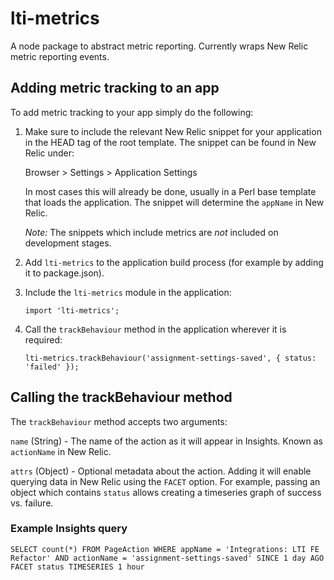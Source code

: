 # lti-metrics
A node package to abstract metric reporting. Currently wraps New Relic metric reporting events.

## Adding metric tracking to an app
To add metric tracking to your app simply do the following:

1. Make sure to include the relevant New Relic snippet for your application in the HEAD tag of the root template. The snippet can be found in New Relic under:

	Browser > Settings > Application Settings

	In most cases this will already be done, usually in a Perl base template that loads the application. The snippet will determine the `appName` in New Relic.

	*Note:* The snippets which include metrics are _not_ included on development stages.

2. Add `lti-metrics` to the application build process (for example by adding it to package.json).

3. Include the `lti-metrics` module in the application: 

	```
	import 'lti-metrics';
	```
4. Call the `trackBehaviour` method in the application wherever it is required:

	```
	lti-metrics.trackBehaviour('assignment-settings-saved', { status: 'failed' });
	```
	
## Calling the trackBehaviour method
The `trackBehaviour` method accepts two arguments: 

`name` (String) - The name of the action as it will appear in Insights. Known as `actionName` in New Relic.

`attrs` (Object) - Optional metadata about the action. Adding it will enable querying data in New Relic using the `FACET` option. For example, passing an object which contains `status` allows creating a timeseries graph of success vs. failure.

### Example Insights query

```
SELECT count(*) FROM PageAction WHERE appName = 'Integrations: LTI FE Refactor' AND actionName = 'assignment-settings-saved' SINCE 1 day AGO FACET status TIMESERIES 1 hour 
```

